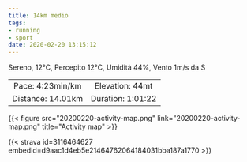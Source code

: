 ```yaml
---
title: 14km medio
tags:
- running
- sport
date: 2020-02-20 13:15:12
---
```

Sereno, 12°C, Percepito 12°C, Umidità 44%, Vento 1m/s da S

| | |
| :-: | :-: |
| Pace: 4:23min/km | Elevation: 44mt |
| Distance: 14.01km | Duration: 1:01:22 |



{{< figure src="20200220-activity-map.png" link="20200220-activity-map.png" title="Activity map" >}}


{{< strava id=3116464627 embedId=d9aac1d4eb5e21464762064184031bba187a1770 >}}

